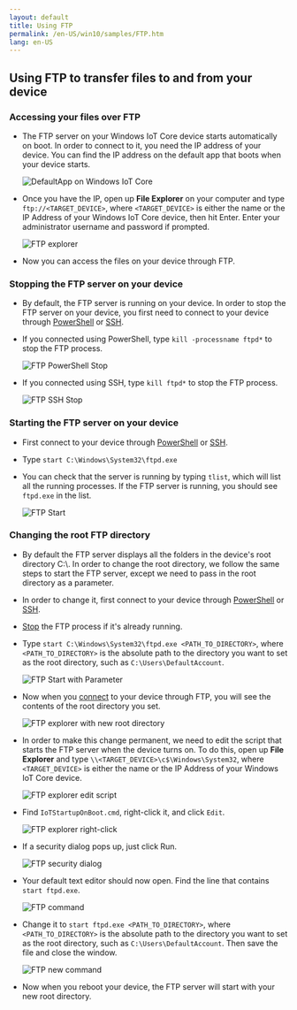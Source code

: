 ```yaml
---
layout: default
title: Using FTP
permalink: /en-US/win10/samples/FTP.htm
lang: en-US
---
```


## Using FTP to transfer files to and from your device

### Accessing your files over FTP<a name="accessftp"/>
* The FTP server on your Windows IoT Core device starts automatically on boot.  In order to connect to it, you need the IP address of your device.  You can find the IP address on the default app that boots when your device starts.

    ![DefaultApp on Windows IoT Core]({{site.baseurl}}/Resources/images/DefaultApp.png)
    
* Once you have the IP, open up **File Explorer** on your computer and type `ftp://<TARGET_DEVICE>`, where `<TARGET_DEVICE>` is either the name or the IP Address of your Windows IoT Core device, then hit Enter.  Enter your administrator username and password if prompted.

    ![FTP explorer]({{site.baseurl}}/Resources/images/ftp/ftp_explorer.png)

* Now you can access the files on your device through FTP.

### Stopping the FTP server on your device<a name="stopftp"/>
* By default, the FTP server is running on your device.  In order to stop the FTP server on your device, you first need to connect to your device through [PowerShell]({{site.baseurl}}/{{page.lang}}/win10/samples/PowerShell.htm) or [SSH]({{site.baseurl}}/{{page.lang}}/win10/samples/SSH.htm).  
* If you connected using PowerShell, type `kill -processname ftpd*` to stop the FTP process.

    ![FTP PowerShell Stop]({{site.baseurl}}/Resources/images/ftp/ftp_kill_powershell.png)
    
* If you connected using SSH, type `kill ftpd*` to stop the FTP process.

    ![FTP SSH Stop]({{site.baseurl}}/Resources/images/ftp/ftp_kill_ssh.png)
    
### Starting the FTP server on your device
* First connect to your device through [PowerShell]({{site.baseurl}}/{{page.lang}}/win10/samples/PowerShell.htm) or [SSH]({{site.baseurl}}/{{page.lang}}/win10/samples/SSH.htm).
* Type `start C:\Windows\System32\ftpd.exe`
* You can check that the server is running by typing `tlist`, which will list all the running processes.  If the FTP server is running, you should see `ftpd.exe` in the list.

    ![FTP Start]({{site.baseurl}}/Resources/images/ftp/ftp_start.png)

### Changing the root FTP directory
* By default the FTP server displays all the folders in the device's root directory C:\\.  In order to change the root directory, we follow the same steps to start the FTP server, except we need to pass in the root directory as a parameter.
* In order to change it, first connect to your device through [PowerShell]({{site.baseurl}}/{{page.lang}}/win10/samples/PowerShell.htm) or [SSH]({{site.baseurl}}/{{page.lang}}/win10/samples/SSH.htm).
* [Stop](#stopftp) the FTP process if it's already running.
* Type `start C:\Windows\System32\ftpd.exe <PATH_TO_DIRECTORY>`, where `<PATH_TO_DIRECTORY>` is the absolute path to the directory you want to set as the root directory, such as `C:\Users\DefaultAccount`.

    ![FTP Start with Parameter]({{site.baseurl}}/Resources/images/ftp/ftp_start_parameter.png)
    
* Now when you [connect](#accessftp) to your device through FTP, you will see the contents of the root directory you set.

    ![FTP explorer with new root directory]({{site.baseurl}}/Resources/images/ftp/ftp_explorer_parameter.png)

* In order to make this change permanent, we need to edit the script that starts the FTP server when the device turns on.  To do this, open up **File Explorer** and type `\\<TARGET_DEVICE>\c$\Windows\System32`, where `<TARGET_DEVICE>` is either the name or the IP Address of your Windows IoT Core device.

    ![FTP explorer edit script]({{site.baseurl}}/Resources/images/ftp/ftp_edit_script.png)
    
* Find `IoTStartupOnBoot.cmd`, right-click it, and click `Edit`.

    ![FTP explorer right-click]({{site.baseurl}}/Resources/images/ftp/ftp_right_click.png)
    
* If a security dialog pops up, just click Run.

    ![FTP security dialog]({{site.baseurl}}/Resources/images/ftp/ftp_security_warning.png)
    
* Your default text editor should now open.  Find the line that contains `start ftpd.exe`.

    ![FTP command]({{site.baseurl}}/Resources/images/ftp/ftp_edit_command.png)

* Change it to `start ftpd.exe <PATH_TO_DIRECTORY>`, where `<PATH_TO_DIRECTORY>` is the absolute path to the directory you want to set as the root directory, such as `C:\Users\DefaultAccount`.  Then save the file and close the window.

    ![FTP new command]({{site.baseurl}}/Resources/images/ftp/ftp_save.png)
    
* Now when you reboot your device, the FTP server will start with your new root directory.